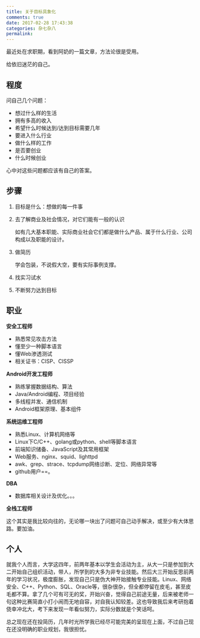 ```yaml
---
title: 关于目标具象化
comments: true
date: 2017-02-28 17:43:38
categories: 杂七杂八
permalink:
---
```


最近处在求职期，看到阿奶的一篇文章，方法论很是受用。

给依旧迷茫的自己。

<!--more-->

## 程度

问自己几个问题：

- 想过什么样的生活
- 拥有多高的收入
- 希望什么时候达到/达到目标需要几年
- 要进入什么行业
- 做什么样的工作
- 是否要创业
- 什么时候创业 

心中对这些问题都应该有自己的答案。



## 步骤

1. 目标是什么：想做的每一件事

2. 去了解商业及社会情况，对它们能有一般的认识

   如有几大基本职能、实际商业社会它们都是做什么产品、属于什么行业、公司构成以及职能的设计。

3. 做简历

   学会包装，不说假大空，要有实际事例支撑。

4. 找实习试水

5. 不断努力达到目标

## 职业

**安全工程师**

- 熟悉常见攻击方法
- 懂至少一种脚本语言
- 懂Web渗透测试
- 相关证书：CISP、CISSP

**Android开发工程师**

- 熟练掌握数据结构、算法
- Java/Android编程、项目经验
- 多线程并发、通信机制
- Android框架原理、基本组件

**系统运维工程师**

- 熟悉Linux、计算机网络等
- Linux下C/C++、golang或python、shell等脚本语言
- 前端知识储备、JavaScript及其常用框架
- Web服务、nginx、squid、lighttpd
- awk、grep、strace、tcpdump网络诊断、定位、网络异常等
- github用户==。

**DBA**

- 数据库相关设计及优化。。。

**全栈工程师**

这个其实是我比较向往的，无论哪一块出了问题可自己动手解决，或至少有大体思路。要加油。



## 个人

就我个人而言，大学这四年，前两年基本以学生会活动为主，从大一只是参加到大二开始自己组织活动，带人，所学到的大多为非专业技能。然后大三开始反思前两年的学习状况，极度膨胀，发现自己只是伪大神开始接触专业技能。Linux、网络安全、C++、Python、SQL、Oracle等，很杂很杂，但全都停留在皮毛，甚至皮毛都不算。拿了几个可有可无的奖，开始兴奋，觉得自己前途无量，后来被老师一句这种比赛简直小打小闹而无地自容，对自我认知较差。这也导致我后来考研抱着侥幸冲北大，考下来发现一年看似努力，实际分数就是个笑话呵。

总之现在还在投简历，几年时光所学我已经尽可能完美的呈现在上面，不过自己现在还没明确的职业规划，我很担忧。